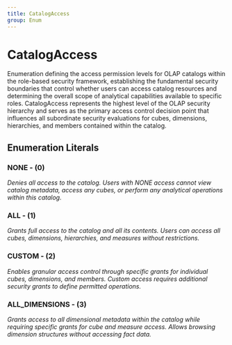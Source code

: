 ```yaml
---
title: CatalogAccess
group: Enum
---
```


# CatalogAccess<a name="enum-catalogaccess"></a>

Enumeration defining the access permission levels for OLAP catalogs within the role-based security framework, establishing the fundamental security boundaries that control whether users can access catalog resources and determining the overall scope of analytical capabilities available to specific roles. CatalogAccess represents the highest level of the OLAP security hierarchy and serves as the primary access control decision point that influences all subordinate security evaluations for cubes, dimensions, hierarchies, and members contained within the catalog.
## Enumeration Literals

### NONE - (0)

<em>Denies all access to the catalog. Users with NONE access cannot view catalog metadata, access any cubes, or perform any analytical operations within this catalog.</em>

### ALL - (1)

<em>Grants full access to the catalog and all its contents. Users can access all cubes, dimensions, hierarchies, and measures without restrictions.</em>

### CUSTOM - (2)

<em>Enables granular access control through specific grants for individual cubes, dimensions, and members. Custom access requires additional security grants to define permitted operations.</em>

### ALL_DIMENSIONS - (3)

<em>Grants access to all dimensional metadata within the catalog while requiring specific grants for cube and measure access. Allows browsing dimension structures without accessing fact data.</em>

